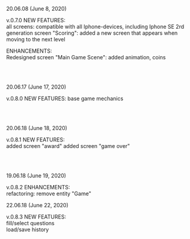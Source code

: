 20.06.08 (June 8, 2020)

v.0.7.0 
NEW FEATURES: <br>
all screens: compatible with all Iphone-devices, including Iphone SE 2rd generation
screen "Scoring": added a new screen that appears when moving to the next level

ENHANCEMENTS: <br>
Redesigned screen "Main Game Scene": added animation, coins


<br>
<br>

20.06.17 (June 17, 2020) <br>

v.0.8.0
NEW FEATURES:
base game mechanics

<br>
<br>

20.06.18 (June 18, 2020) <br>

v.0.8.1
NEW FEATURES: <br>
added screen "award"
added screen "game over"

<br>
<br>

19.06.18 (June 19, 2020) <br>

v.0.8.2
ENHANCEMENTS: <br>
refactoring: remove entity "Game"



22.06.18 (June 22, 2020) <br>

v.0.8.3 
NEW FEATURES: <br>
fill/select questions <br>
load/save history <br>
